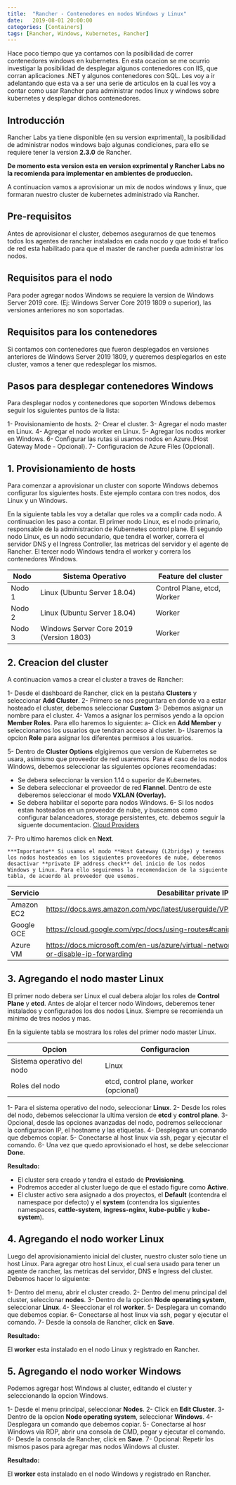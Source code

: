 ```yaml
---
title:  "Rancher - Contenedores en nodos Windows y Linux"
date:   2019-08-01 20:00:00
categories: [Containers]
tags: [Rancher, Windows, Kubernetes, Rancher]
---
```

Hace poco tiempo que ya contamos con la posibilidad de correr contenedores windows en kubernetes. En esta ocacion se me ocurrio investigar la posibilidad de desplegar algunos contenedores con IIS, que corran aplicaciones .NET y algunos contenedores con SQL. Les voy a ir adelantando que esta va a ser una serie de articulos en la cual les voy a contar como usar Rancher para administrar nodos linux y windows sobre kubernetes y desplegar dichos contenedores.



## Introducción ##

Rancher Labs ya tiene disponible (en su version exprimental), la posibilidad de administrar nodos windows bajo algunas condiciones, para ello se requiere tener la version **2.3.0** de Rancher.

**De momento esta version esta en version exprimental y Rancher Labs no la recomienda para implementar en ambientes de produccion.**

A continuacion vamos a aprovisionar un mix de nodos windows y linux, que formaran nuestro cluster de kubernetes administrado via Rancher.


## Pre-requisitos ##

Antes de aprovisionar el cluster, debemos asegurarnos de que tenemos todos los agentes de rancher instalados en cada nocdo y que todo el trafico de red esta habilitado para que el master de rancher pueda administrar los nodos.

## Requisitos para el nodo ##

Para poder agregar nodos Windows se requiere la version de Windows Server 2019 core. (Ej: Windows Server Core 2019 1809 o superior), las versiones anteriores no son soportadas.

## Requisitos para los contenedores ##

Si contamos con contenedores que fueron desplegados en versiones anteriores de Windows Server 2019 1809, y queremos desplegarlos en este cluster, vamos a tener que redesplegar los mismos.

## Pasos para desplegar contenedores Windows ##

Para desplegar nodos y contenedores que soporten Windows debemos seguir los siguientes puntos de la lista:

1- Provisionamiento de hosts.
2- Crear el cluster.
3- Agregar el nodo master en Linux.
4- Agregar el nodo worker en Linux.
5- Agregar los nodos worker en Windows.
6- Configurar las rutas si usamos nodos en Azure.(Host Gateway Mode - Opcional).
7- Configuracion de Azure Files (Opcional).

## 1. Provisionamiento de hosts ##

Para comenzar a aprovisionar un cluster con soporte Windows debemos configurar los siguientes hosts. Este ejemplo contara con tres nodos, dos Linux y un Windows.

En la siguiente tabla les voy a detallar que roles va a complir cada nodo. A continuacion les paso a contar. El primer nodo Linux, es el nodo primario, responsable de la administracion de Kubernetes control plane. El segundo nodo Linux, es un nodo secundario, que tendra el worker, correra el servidor DNS y el Ingress Controller, las metricas del servidor y el agente de Rancher. El tercer nodo Windows tendra el worker y correra los contenedores Windows.

|**Nodo**|**Sistema Operativo**|**Feature del cluster**|
|-|-|-|
| Nodo 1 | Linux (Ubuntu Server 18.04)| Control Plane, etcd, Worker |
| Nodo 2 | Linux (Ubuntu Server 18.04) | Worker |
| Nodo 3 | Windows Server Core 2019 (Version 1803) | Worker |

## 2. Creacion del cluster ##

A continuacion vamos a crear el cluster a traves de Rancher:

1- Desde el dashboard de Rancher, click en la pestaña **Clusters** y seleccionar **Add Cluster**.
2- Primero se nos preguntara en donde va a estar hosteado el cluster, debemos seleccionar **Custom**
3- Debemos asignar un nombre para el cluster.
4- Vamos a asignar los permisos yendo a la opcion **Member Roles**. Para ello haremos lo siguiente:
	a- Click en **Add Member** y seleccionamos los usuarios que tendran acceso al cluster.
	b- Usaremos la opcion **Role** para asignar los diferentes permisos a los usuarios.

5- Dentro de **Cluster Options** elgigiremos que version de Kubernetes se usara, asimismo que proveedor de red usaremos. 
Para el caso de los nodos Windows, debemos seleccionar las siguientes opciones recomendadas:

- Se debera seleccionar la version 1.14 o superior de Kubernetes.
- Se debera seleccionar el proveedor de red **Flannel**. Dentro de este deberemos seleccionar el modo **VXLAN (Overlay).**
- Se debera habilitar el soporte para nodos Windows.
6- Si los nodos estan hosteados en un proveedor de nube, y buscamos como configurar balanceadores, storage persistentes, etc. debemos seguir la siguente documentacion. 
[Cloud Providers][Cloud Providers]

[Cloud Providers]: https://rancher.com/docs/rancher/v2.x/en/cluster-provisioning/rke-clusters/options/cloud-providers/

7- Pro ultimo haremos click en **Next**.

`***Importante** Si usamos el modo **Host Gateway (L2bridge) y tenemos los nodos hosteados en los siguientes proveedores de nube, deberemos desactivar **private IP address check** del inicio de los nodos Windows y Linux. Para ello seguiremos la recomendacion de la siguiente tabla, de acuerdo al proveedor que usemos.`

|**Servicio**|**Desabilitar private IP address check**|
|-|-|
|Amazon EC2| https://docs.aws.amazon.com/vpc/latest/userguide/VPC_NAT_Instance.html#EIP_Disable_SrcDestCheck|
|Google GCE| https://cloud.google.com/vpc/docs/using-routes#canipforward|
|Azure VM| https://docs.microsoft.com/en-us/azure/virtual-network/virtual-network-network-interface#enable-or-disable-ip-forwarding|

## 3. Agregando el nodo master Linux ##

El primer nodo debera ser Linux el cual debera alojar los roles de **Control Plane** y **etcd**. Antes de alojar el tercer nodo Windows, deberemos tener instalados y configurados los dos nodos Linux.
Siempre se recomienda un minimo de tres nodos y mas.

En la siguiente tabla se mostrara los roles del primer nodo master Linux.

|**Opcion**|**Configuracion**|
|-|-|
|Sistema operativo del nodo|Linux|
|Roles del nodo|etcd, control plane, worker (opcional)|

1- Para el sistema operativo del nodo, seleccionar **Linux**.
2- Desde los roles del nodo, debemos seleccionar la ultima version de **etcd** y **control plane**.
3- Opcional, desde las opciones avanzadas del nodo, podremos selleccionar la configuracion IP, el hostname y las etiquetas.
4- Desplegara un comando que debemos copiar.
5- Conectarse al host linux via ssh, pegar y ejecutar el comando.
6- Una vez que quedo aprovisionado el host, se debe seleccionar **Done**.

**Resultado:**

- El cluster sera creado y tendra el estado de **Provisioning**.
- Podremos acceder al cluster luego de que el estado figure como **Active**.
- El cluster activo sera asignado a dos proyectos, el **Default** (contendra el namespace por defecto) y el **system** (contendra los siguientes namespaces, **cattle-system**, **ingress-nginx**, **kube-public** y **kube-system**).

## 4. Agregando el nodo worker Linux ##

Luego del aprovisionamiento inicial del cluster, nuestro cluster solo tiene un host Linux. Para agregar otro host Linux, el cual sera usado para tener un agente de rancher, las metricas del servidor, DNS e Ingress del cluster. Debemos hacer lo siguiente:

1- Dentro del menu, abrir el cluster creado.
2- Dentro del menu principal del cluster, seleccionar **nodes**.
3- Dentro de la opcion **Node operating system**, seleccionar **Linux**.
4- Sleeccionar el rol **worker**.
5- Desplegara un comando que debemos copiar.
6- Conectarse al host linux via ssh, pegar y ejecutar el comando.
7- Desde la consola de Rancher, click en **Save**.

**Resultado:**

El **worker** esta instalado en el nodo Linux y registrado en Rancher.

## 5. Agregando el nodo worker Windows ##

Podemos agregar host Windows al cluster, editando el cluster y seleccionando la opcion Windows.

1- Desde el menu principal, seleccionar **Nodes**.
2- Click en **Edit Cluster**.
3- Dentro de la opcion **Node operating system**, seleccionar **Windows**.
4- Desplegara un comando que debemos copiar.
5- Conectarse al hosr Windows via RDP, abrir una consola de CMD, pegar y ejecutar el comando.
6- Desde la consola de Rancher, click en **Save**.
7- Opcional: Repetir los mismos pasos para agregar mas nodos Windows al cluster.

**Resultado:**

El **worker** esta instalado en el nodo Windows y registrado en Rancher.




